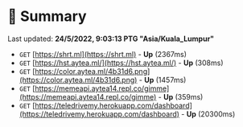 # 📖 Summary
Last updated: **24/5/2022, 9:03:13 PTG "Asia/Kuala_Lumpur"**

- `GET` [https://shrt.ml](https://shrt.ml) - **Up** (2367ms)
- `GET` [https://hst.aytea.ml/](https://hst.aytea.ml/) - **Up** (308ms)
- `GET` [https://color.aytea.ml/4b31d6.png](https://color.aytea.ml/4b31d6.png) - **Up** (1457ms)
- `GET` [https://memeapi.aytea14.repl.co/gimme](https://memeapi.aytea14.repl.co/gimme) - **Up** (359ms)
- `GET` [https://teledrivemy.herokuapp.com/dashboard](https://teledrivemy.herokuapp.com/dashboard) - **Up** (20300ms)
